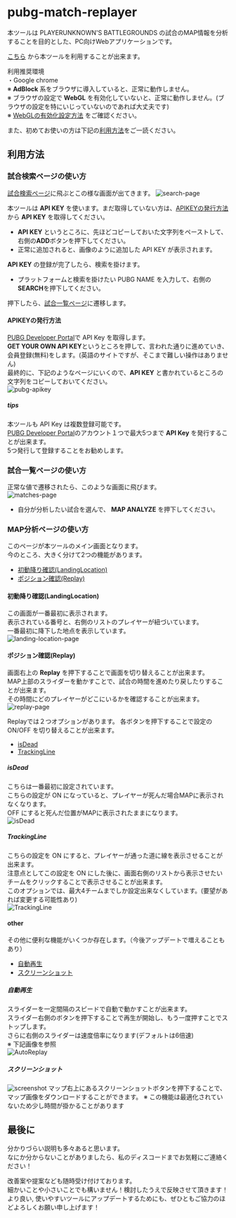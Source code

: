 pubg-match-replayer
====

本ツールは PLAYERUNKNOWN'S BATTLEGROUNDS の試合のMAP情報を分析することを目的とした、PC向けWebアプリケーションです。

[こちら](https://kagijpn.github.io/pubg-match-replayer/top/)
から本ツールを利用することが出来ます。

利用推奨環境  
・Google chrome  
※ **AdBlock** 系をブラウザに導入していると、正常に動作しません。  
※ ブラウザの設定で **WebGL** を有効化していないと、正常に動作しません。(ブラウザの設定を特にいじっていないのであれば大丈夫です)  
※ [WebGLの有効化設定方法](https://qiita.com/Hiroki_M/items/c93b5b642514cde556d6) をご確認ください。

また、初めてお使いの方は下記の[利用方法](#利用方法)をご一読ください。

## 利用方法

### 試合検索ページの使い方
[試合検索ページ](https://kagijpn.github.io/pubg-match-replayer/top/)に飛ぶとこの様な画面が出てきます。
![search-page](https://raw.githubusercontent.com/KagiJPN/pubg-match-replayer/master/docs/img/replayer1.JPG)

本ツールは **API KEY** を使います。まだ取得していない方は、[APIKEYの発行方法](#APIKEYの発行方法) から **API KEY** を取得してください。  
- **API KEY** というところに、先ほどコピーしておいた文字列をペーストして、右側の**ADD**ボタンを押下してください。  
- 正常に追加されると、画像のように追加した API KEY が表示されます。  

**API KEY** の登録が完了したら、検索を掛けます。
- プラットフォームと検索を掛けたい PUBG NAME を入力して、右側の**SEARCH**を押下してください。

押下したら、[試合一覧ページ](#試合一覧ページの使い方)に遷移します。

#### APIKEYの発行方法
[PUBG Developer Portal](https://developer.pubg.com/)で API Key を取得します。  
 **GET YOUR OWN API KEY**というところを押して、言われた通りに進めていき、会員登録(無料)をします。(英語のサイトですが、そこまで難しい操作はありません)  
 最終的に、下記のようなページにいくので、**API KEY** と書かれているところの文字列をコピーしておいてください。   
![pubg-apikey](https://raw.githubusercontent.com/KagiJPN/pubg-bluezone-predictor/master/docs/resource/img/pubg-apikey.JPG)

##### tips
本ツールも API Key は複数登録可能です。  
[PUBG Developer Portal](https://developer.pubg.com/)のアカウント１つで最大5つまで **API Key** を発行することが出来ます。  
5つ発行して登録することをお勧めします。  

### 試合一覧ページの使い方
正常な値で遷移されたら、このような画面に飛びます。  
![matches-page](https://raw.githubusercontent.com/KagiJPN/pubg-match-replayer/master/docs/img/replayer2.JPG)

- 自分が分析したい試合を選んで、 **MAP ANALYZE** を押下してください。

### MAP分析ページの使い方
このページが本ツールのメイン画面となります。  
今のところ、大きく分けて2つの機能があります。  

- [初動降り確認(LandingLocation)](#初動降り確認(LandingLocation))
- [ポジション確認(Replay)](#ポジション確認(Replay))

#### 初動降り確認(LandingLocation)
この画面が一番最初に表示されます。  
表示されている番号と、右側のリストのプレイヤーが紐づいています。  
一番最初に降下した地点を表示しています。  
![landing-location-page](https://raw.githubusercontent.com/KagiJPN/pubg-match-replayer/master/docs/img/replayer3.JPG)

#### ポジション確認(Replay)
画面右上の **Replay** を押下することで画面を切り替えることが出来ます。  
MAP上部のスライダーを動かすことで、試合の時間を進めたり戻したりすることが出来ます。  
その時間にどのプレイヤーがどこにいるかを確認することが出来ます。  
![replay-page](https://raw.githubusercontent.com/KagiJPN/pubg-match-replayer/master/docs/img/replayer4.JPG)

Replayでは２つオプションがあります。
各ボタンを押下することで設定の ON/OFF を切り替えることが出来ます。
- [isDead](#isDead)
- [TrackingLine](#TrackingLine)

##### isDead
こちらは一番最初に設定されています。  
こちらの設定が ON になっていると、プレイヤーが死んだ場合MAPに表示されなくなります。  
OFF にすると死んだ位置がMAPに表示されたままになります。  
![isDead](https://raw.githubusercontent.com/KagiJPN/pubg-match-replayer/master/docs/img/replayer5.JPG)


##### TrackingLine
こちらの設定を ON にすると、プレイヤーが通った道に線を表示させることが出来ます。  
注意点としてこの設定を ON にした後に、画面右側のリストから表示させたいチームをクリックすることで表示させることが出来ます。  
このオプションでは、最大4チームまでしか設定出来なくしています。(要望があれば変更する可能性あり)  
![TrackingLine](https://raw.githubusercontent.com/KagiJPN/pubg-match-replayer/master/docs/img/replayer6.JPG)

#### other
その他に便利な機能がいくつか存在します。（今後アップデートで増えることもあり）  
- [自動再生](#自動再生)
- [スクリーンショット](#スクリーンショット)

##### 自動再生
スライダーを一定間隔のスピードで自動で動かすことが出来ます。  
スライダー右側のボタンを押下することで再生が開始し、もう一度押すことでストップします。  
さらに右側のスライダーは速度倍率になります(デフォルトは6倍速)  
※ 下記画像を参照  
![AutoReplay](https://raw.githubusercontent.com/KagiJPN/pubg-match-replayer/master/docs/img/replayer7.JPG)

##### スクリーンショット
![screenshot](https://raw.githubusercontent.com/KagiJPN/pubg-match-replayer/master/docs/img/replayer8.JPG)
マップ右上にあるスクリーンショットボタンを押下することで、マップ画像をダウンロードすることができます。
※ この機能は最適化されていないため少し時間が掛かることがあります

## 最後に
分かりづらい説明も多々あると思います。  
なにか分からないことがありましたら、私のディスコードまでお気軽にご連絡ください！

改善案や提案なども随時受け付けております。   
細かいことや小さいことでも構いません！検討したうえで反映させて頂きます！  
より良い, 使いやすいツールにアップデートするためにも、ぜひともご協力のほどよろしくお願い申し上げます！
